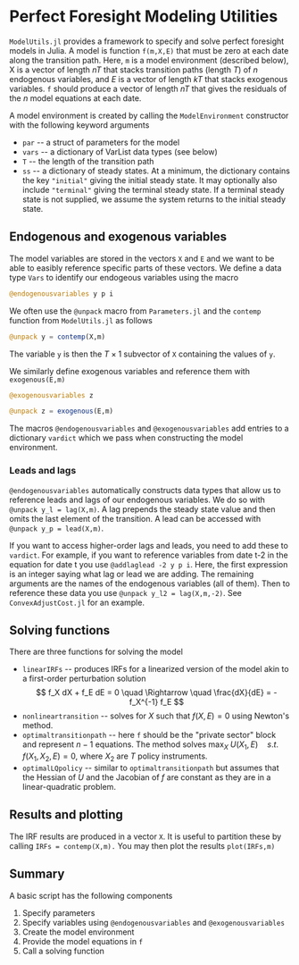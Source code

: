 # Perfect Foresight Modeling Utilities

`ModelUtils.jl` provides a framework to specify and solve perfect foresight models in Julia. A model is function `f(m,X,E)` that must be zero at each date along the transition path. Here, `m` is a model environment (described below), X is a vector of length $nT$ that stacks transition paths (length $T$) of $n$ endogenous variables, and $E$ is a vector of length $kT$ that stacks exogenous variables. `f` should produce a vector of length $nT$ that gives the residuals of the $n$ model equations at each date.

A model environment is created by calling the `ModelEnvironment` constructor with the following keyword arguments

* `par` -- a struct of parameters for the model
* `vars` -- a dictionary of VarList data types (see below)
* `T` -- the length of the transition path
* `ss` -- a dictionary of steady states. At a minimum, the dictionary contains the key `"initial"` giving the initial steady state. It may optionally also include `"terminal"` giving the terminal steady state. If a terminal steady state is not supplied, we assume the system returns to the initial steady state.

## Endogenous and exogenous variables  

The model variables are stored in the vectors `X` and `E` and we want to be able to easibly reference specific parts of these vectors. We define a data type `Vars` to identify our endogeous variables using the macro

```julia
@endogenousvariables y p i
```

We often use the `@unpack` macro from `Parameters.jl` and the `contemp` function from `ModelUtils.jl` as follows
```julia
@unpack y = contemp(X,m)
```
The variable `y` is then the $T\times 1$ subvector of `X` containing the values of `y`.


We similarly define exogenous variables and reference them with `exogenous(E,m)`
```julia
@exogenousvariables z

@unpack z = exogenous(E,m)
```

The macros `@endogenousvariables` and `@exogenousvariables` add entries to a dictionary `vardict` which we pass when constructing the model environment.

### Leads and lags

`@endogenousvariables` automatically constructs data types that allow us to reference leads and lags of our endogenous variables. We do so with `@unpack y_l = lag(X,m)`.  A lag prepends the steady state value and then omits the last element of the transition.  A lead can be accessed with `@unpack y_p = lead(X,m)`. 

If you want to access higher-order lags and leads, you need to add these to `vardict`. For example, if you want to reference variables from date t-2 in the equation for date t you use `@addlaglead -2 y p i`. Here, the first expression is an integer saying what lag or lead we are adding. The remaining arguments are the names of the endogenous variables (all of them). Then to reference these data you use `@unpack y_l2 = lag(X,m,-2)`.   See `ConvexAdjustCost.jl` for an example.

## Solving functions

There are three functions for solving the model

* `linearIRFs` -- produces IRFs for a linearized version of the model akin to a first-order perturbation solution
$$
f_X dX + f_E dE = 0 \quad \Rightarrow \quad \frac{dX}{dE} = - f_X^{-1} f_E
$$
* `nonlineartransition` -- solves for $X$ such that $f(X,E) = 0$ using Newton's method.
* `optimaltransitionpath` -- here `f` should be the "private sector" block and represent $n-1$ equations. The method solves
$\max_X \; U(X_1,E) \quad s.t. \quad f(X_1,X_2,E) = 0,$ 
where $X_2$ are $T$ policy instruments.
* `optimalLQpolicy` -- similar to `optimaltransitionpath` but assumes that the Hessian of $U$ and the Jacobian of $f$ are constant as they are in a linear-quadratic problem.


## Results and plotting

The IRF results are produced in a vector `X`. It is useful to partition these by calling `IRFs = contemp(X,m).` You may then plot the results `plot(IRFs,m)`

## Summary

A basic script has the following components

1. Specify parameters
1. Specify variables using `@endogenousvariables` and `@exogenousvariables`
1. Create the model environment
1. Provide the model equations in `f`
1. Call a solving function